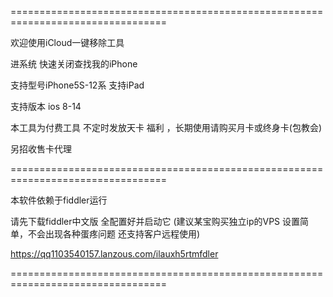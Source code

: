 =================================================================================


欢迎使用iCloud一键移除工具

进系统  快速关闭查找我的iPhone 

支持型号iPhone5S-12系   支持iPad  

支持版本 ios 8-14

本工具为付费工具   不定时发放天卡 福利 ，长期使用请购买月卡或终身卡(包教会) 

另招收售卡代理

=================================================================================

本软件依赖于fiddler运行 

请先下载fiddler中文版 全配置好并启动它   (建议某宝购买独立ip的VPS 设置简单，不会出现各种蛋疼问题 还支持客户远程使用)

https://qq1103540157.lanzous.com/ilauxh5rtmfdler

=================================================================================
